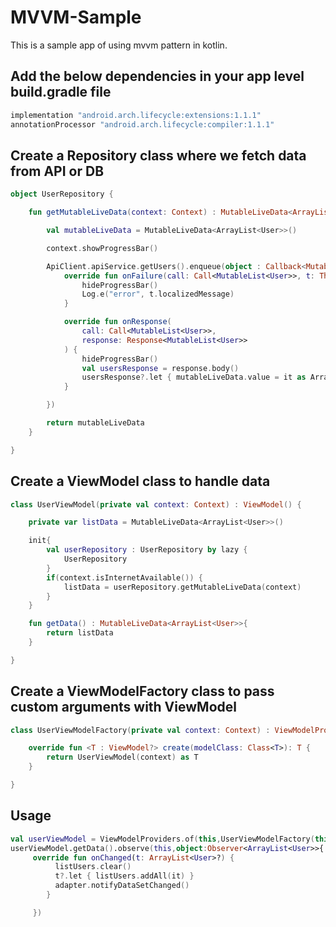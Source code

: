 # MVVM-Sample
This is a sample app of using mvvm pattern in kotlin.


## Add the below dependencies in your app level build.gradle file
```gradle
implementation "android.arch.lifecycle:extensions:1.1.1"
annotationProcessor "android.arch.lifecycle:compiler:1.1.1"
```

## Create a Repository class where we fetch data from API or DB
```kotlin
object UserRepository {

    fun getMutableLiveData(context: Context) : MutableLiveData<ArrayList<User>>{

        val mutableLiveData = MutableLiveData<ArrayList<User>>()

        context.showProgressBar()

        ApiClient.apiService.getUsers().enqueue(object : Callback<MutableList<User>> {
            override fun onFailure(call: Call<MutableList<User>>, t: Throwable) {
                hideProgressBar()
                Log.e("error", t.localizedMessage)
            }

            override fun onResponse(
                call: Call<MutableList<User>>,
                response: Response<MutableList<User>>
            ) {
                hideProgressBar()
                val usersResponse = response.body()
                usersResponse?.let { mutableLiveData.value = it as ArrayList<User> }
            }

        })

        return mutableLiveData
    }

}
```

## Create a ViewModel class to handle data
```kotlin
class UserViewModel(private val context: Context) : ViewModel() {

    private var listData = MutableLiveData<ArrayList<User>>()

    init{
        val userRepository : UserRepository by lazy {
            UserRepository
        }
        if(context.isInternetAvailable()) {
            listData = userRepository.getMutableLiveData(context)
        }
    }

    fun getData() : MutableLiveData<ArrayList<User>>{
        return listData
    }

}
```

## Create a ViewModelFactory class to pass custom arguments with ViewModel
```kotlin
class UserViewModelFactory(private val context: Context) : ViewModelProvider.NewInstanceFactory() {

    override fun <T : ViewModel?> create(modelClass: Class<T>): T {
        return UserViewModel(context) as T
    }

}
```

## Usage
```kotlin
val userViewModel = ViewModelProviders.of(this,UserViewModelFactory(this)).get(UserViewModel::class.java)
userViewModel.getData().observe(this,object:Observer<ArrayList<User>>{
     override fun onChanged(t: ArrayList<User>?) {
          listUsers.clear()
          t?.let { listUsers.addAll(it) }
          adapter.notifyDataSetChanged()
        }

     })
```        
